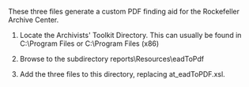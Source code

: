 These three files generate a custom PDF finding aid for the Rockefeller Archive Center.

1. Locate the Archivists' Toolkit Directory. This can usually be found in
    C:\Program Files 
or 
    C:\Program Files (x86)

2. Browse to the subdirectory reports\Resources\eadToPdf

3. Add the three files to this directory, replacing at_eadToPDF.xsl.